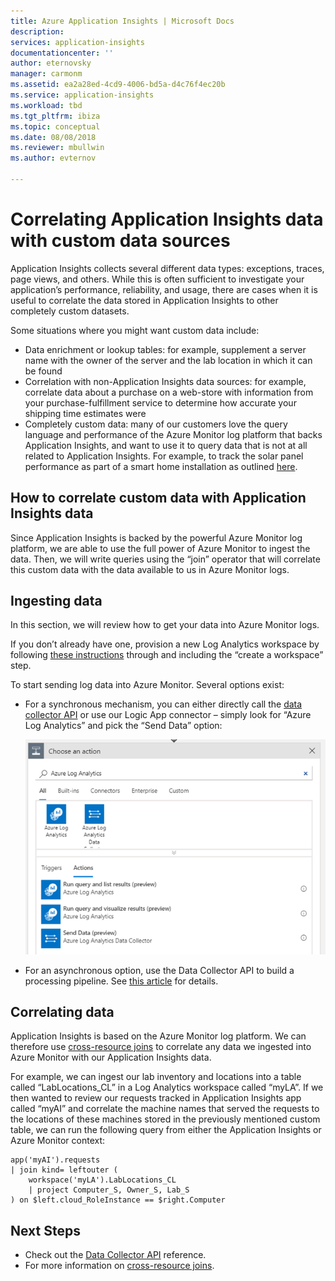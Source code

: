 ```yaml
---
title: Azure Application Insights | Microsoft Docs
description: 
services: application-insights
documentationcenter: ''
author: eternovsky
manager: carmonm
ms.assetid: ea2a28ed-4cd9-4006-bd5a-d4c76f4ec20b
ms.service: application-insights
ms.workload: tbd
ms.tgt_pltfrm: ibiza
ms.topic: conceptual
ms.date: 08/08/2018
ms.reviewer: mbullwin
ms.author: evternov

---
```


# Correlating Application Insights data with custom data sources

Application Insights collects several different data types: exceptions, traces, page views, and others. While this is often sufficient to investigate your application’s performance, reliability, and usage, there are cases when it is useful to correlate the data stored in Application Insights to other completely custom datasets.

Some situations where you might want custom data include:

- Data enrichment or lookup tables: for example, supplement a server name with the owner of the server and the lab location in which it can be found 
- Correlation with non-Application Insights data sources: for example, correlate data about a purchase on a web-store with information from your purchase-fulfillment service to determine how accurate your shipping time estimates were 
- Completely custom data: many of our customers love the query language and performance of the Azure Monitor log platform that backs Application Insights, and want to use it to query data that is not at all related to Application Insights. For example, to track the solar panel performance as part of a smart home installation as outlined [here](https://www.catapultsystems.com/blogs/using-log-analytics-and-a-special-guest-to-forecast-electricity-generation/).

## How to correlate custom data with Application Insights data 

Since Application Insights is backed by the powerful Azure Monitor log platform, we are able to use the full power of Azure Monitor to ingest the data. Then, we will write queries using the “join” operator that will correlate this custom data with the data available to us in Azure Monitor logs. 

## Ingesting data

In this section, we will review how to get your data into Azure Monitor logs.

If you don’t already have one, provision a new Log Analytics workspace by following [these instructions](../learn/quick-collect-azurevm.md) through and including the “create a workspace” step.

To start sending log data into Azure Monitor. Several options exist:

- For a synchronous mechanism, you can either directly call the [data collector API](https://docs.microsoft.com/azure/log-analytics/log-analytics-data-collector-api) or use our Logic App connector – simply look for “Azure Log Analytics” and pick the “Send Data” option:

  ![Screenshot choose and action](./media/custom-data-correlation/01-logic-app-connector.png)  

- For an asynchronous option, use the Data Collector API to build a processing pipeline. See [this article](https://docs.microsoft.com/azure/log-analytics/log-analytics-create-pipeline-datacollector-api) for details.

## Correlating data

Application Insights is based on the Azure Monitor log platform. We can therefore use [cross-resource joins](https://docs.microsoft.com/azure/log-analytics/log-analytics-cross-workspace-search) to correlate any data we ingested into Azure Monitor with our Application Insights data.

For example, we can ingest our lab inventory and locations into a table called “LabLocations_CL” in a Log Analytics workspace called “myLA”. If we then wanted to review our requests tracked in Application Insights app called “myAI” and correlate the machine names that served the requests to the locations of these machines stored in the previously mentioned custom table, we can run the following query from either the Application Insights or Azure Monitor context:

```
app('myAI').requests
| join kind= leftouter (
    workspace('myLA').LabLocations_CL
    | project Computer_S, Owner_S, Lab_S
) on $left.cloud_RoleInstance == $right.Computer
```

## Next Steps

- Check out the [Data Collector API](https://docs.microsoft.com/azure/log-analytics/log-analytics-data-collector-api) reference.
- For more information on [cross-resource joins](https://docs.microsoft.com/azure/log-analytics/log-analytics-cross-workspace-search).

